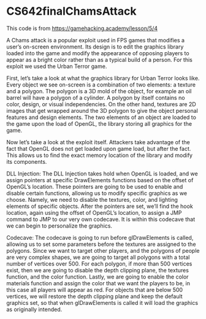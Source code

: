 # CS642finalChamsAttack

This code is from https://gamehacking.academy/lesson/5/4 

A Chams attack is a popular exploit used in FPS games that modifies a user’s on-screen environment. Its design is to edit the graphics library loaded into the game and modify the appearance of opposing players to appear as a bright color rather than as a typical build of a person. For this exploit we used the Urban Terror game. 

First, let’s take a look at what the graphics library for Urban Terror looks like. Every object we see on-screen is a combination of two elements: a texture and a polygon. The polygon is a 3D mold of the object, for example an oil barrel will have a polygon of a cylinder. A polygon by itself contains no color, design, or visual independencies. On the other hand, textures are 2D images that get wrapped around the 3D polygon to give the object personal features and design elements. The two elements of an object are loaded to the game upon the load of OpenGL, the library storing all graphics for the game.

Now let’s take a look at the exploit itself. Attackers take advantage of the fact that OpenGL does not get loaded upon game load, but after the fact. This allows us to find the exact memory location of the library and modify its components.

DLL Injection: The DLL Injection takes hold when OpenGL is loaded, and we assign pointers at specific DrawElements functions based on the offset of OpenGL’s location. These pointers are going to be used to enable and disable certain functions, allowing us to modify specific graphics as we choose. Namely, we need to disable the textures, color, and lighting elements of specific objects. After the pointers are set, we’ll find the hook location, again using the offset of OpenGL’s location, to assign a JMP command to JMP to our very own codecave. It is within this codecave that we can begin to personalize the graphics.

Codecave: The codecave is going to run before glDrawElements is called, allowing us to set some parameters before the textures are assigned to the polygons. Since we want to target other players, and the polygons of people are very complex shapes, we are going to target all polygons with a total number of vertices over 500. For each polygon, if more than 500 vertices exist, then we are going to disable the depth clipping plane, the textures function, and the color function. Lastly, we are going to enable the color materials function and assign the color that we want the players to be, in this case all players will appear as red.
For objects that are below 500 vertices, we will restore the depth clipping plane and keep the default graphics set, so that when glDrawElements is called it will load the graphics as originally intended. 
